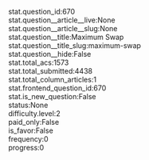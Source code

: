 stat.question_id:670  
stat.question__article__live:None  
stat.question__article__slug:None  
stat.question__title:Maximum Swap  
stat.question__title_slug:maximum-swap  
stat.question__hide:False  
stat.total_acs:1573  
stat.total_submitted:4438  
stat.total_column_articles:1  
stat.frontend_question_id:670  
stat.is_new_question:False  
status:None  
difficulty.level:2  
paid_only:False  
is_favor:False  
frequency:0  
progress:0  
